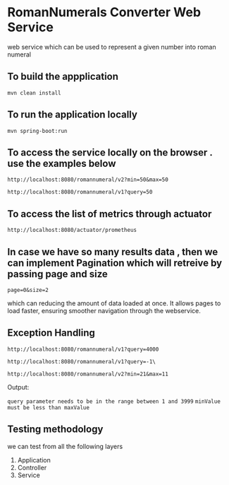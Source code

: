 # RomanNumerals Converter Web Service 
web service which can be used to represent a given number into roman numeral


## To build the appplication
`mvn clean install`

## To run the application locally
`mvn spring-boot:run`

## To access the service locally on the browser . use the examples below

`http://localhost:8080/romannumeral/v2?min=50&max=50`

`http://localhost:8080/romannumeral/v1?query=50`

## To access the list of metrics through actuator
`http://localhost:8080/actuator/prometheus`

## In case we have so many results data , then we can implement Pagination which will retreive by passing page and size 
`page=0&size=2`

which can reducing the amount of data loaded at once. It allows pages to load faster, ensuring smoother navigation through the webservice.

## Exception Handling

`http://localhost:8080/romannumeral/v1?query=4000`

`http://localhost:8080/romannumeral/v1?query=-1\`

`http://localhost:8080/romannumeral/v2?min=21&max=11`

Output:

`query parameter needs to be in the range between 1 and 3999`
`minValue must be less than maxValue`

## Testing methodology

we can test from all the following layers
1. Application   
2. Controller 
3. Service


